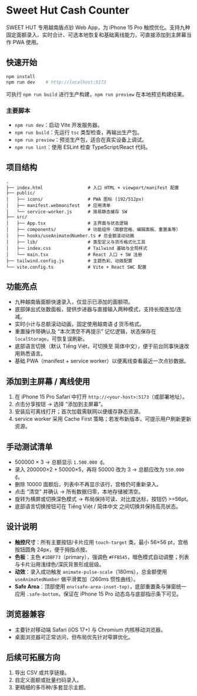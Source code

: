 # Sweet Hut Cash Counter

SWEET HUT 专用越南盾点钞 Web App，为 iPhone 15 Pro 触控优化。支持九种固定面额录入、实时合计、可选本地恢复和基础离线能力，可直接添加到主屏幕当作 PWA 使用。

## 快速开始

```bash
npm install
npm run dev    # http://localhost:5173
```

可执行 `npm run build` 进行生产构建，`npm run preview` 在本地预览构建结果。

### 主要脚本
- `npm run dev`：启动 Vite 开发服务器。
- `npm run build`：先运行 `tsc` 类型检查，再输出生产包。
- `npm run preview`：预览生产包，适合在真实设备上调试。
- `npm run lint`：使用 ESLint 检查 TypeScript/React 代码。

## 项目结构
```
.
├── index.html                 # 入口 HTML + viewport/manifest 配置
├── public/
│   ├── icons/                 # PWA 图标 (192/512px)
│   ├── manifest.webmanifest   # 应用清单
│   └── service-worker.js      # 简易静态缓存 SW
├── src/
│   ├── App.tsx                # 主界面与状态逻辑
│   ├── components/            # 功能组件（面额宫格、编辑面板、重置条等）
│   ├── hooks/useAnimatedNumber.ts # 总金额滚动动画
│   ├── lib/                   # 类型定义与货币格式化工具
│   ├── index.css              # Tailwind 基础与全局样式
│   └── main.tsx               # React 入口 + SW 注册
├── tailwind.config.js         # 主题色彩、动效配置
└── vite.config.ts             # Vite + React SWC 配置
```

## 功能亮点
- 九种越南盾面额快速录入，仅显示已添加的面额项。
- 底部弹出式张数面板，提供步进器与直接输入两种模式，支持长按连加/连减。
- 实时小计与总额滚动动画，固定使用越南语 ₫ 货币格式。
- 重置操作带确认及 “本次清空不再提示” 记忆逻辑，状态保存在 `localStorage`，可恢复误刷新。
- 底部语言切换（默认 Tiếng Việt，可切换至 简体中文），便于前台同事快速改用熟悉语言。
- 基础 PWA（manifest + service worker）以便离线查看最近一次点钞数据。

## 添加到主屏幕 / 离线使用
1. 在 iPhone 15 Pro Safari 中打开 `http://<your-host>:5173`（或部署地址）。
2. 点击分享按钮 → 选择 “添加到主屏幕”。
3. 安装后可离线打开；首次加载需联网以便缓存静态资源。
4. service worker 采用 Cache First 策略；若发布新版本，可提示用户刷新更新资源。

## 手动测试清单
- 500000 × 3 → 总额显示 `1.500.000 ₫`。
- 录入 200000×2 + 50000×5，再将 50000 改为 3 → 总额应改为 `550.000 ₫`。
- 删除 10000 面额后，列表中不再显示该行，宫格仍可重新录入。
- 点击 “清空” 并确认 → 所有数据归零，本地存储被清空。
- 旋转为横屏或切换深色模式 → 布局保持可读、对比度达标，按钮仍 >=56pt。
- 底部语言切换按钮可在 Tiếng Việt / 简体中文 之间切换并保持高亮状态。

## 设计说明
- **触控尺寸**：所有主要按钮/卡片应用 `touch-target` 类，最小 56×56 pt，宫格按钮圆角 24px，便于拇指点按。
- **色板**：主色 `#1DBF73`（primary），强调色 `#FFB545`，暗色模式自动调整；列表与卡片沿用浅绿色/深灰背景形成层级。
- **动效**：录入成功触发 `animate-pulse-scale`（180ms），总金额使用 `useAnimatedNumber` 做平滑累加（260ms 惯性曲线）。
- **Safe Area**：顶部使用 `env(safe-area-inset-top)`，底部重置条与弹窗统一应用 `.safe-bottom`，保证在 iPhone 15 Pro 动态岛与底部指示条下可见。

## 浏览器兼容
- 主要针对移动端 Safari (iOS 17+) 与 Chromium 内核移动浏览器。
- 桌面浏览器可正常访问，但布局优先针对窄屏优化。

## 后续可拓展方向
1. 导出 CSV 或共享链接。
2. 自定义面额或批量扫码录入。
3. 更精细的多币种/多套显示主题。
